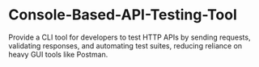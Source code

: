 # Console-Based-API-Testing-Tool
Provide a CLI tool for developers to test HTTP APIs by sending requests, validating responses, and automating test suites, reducing reliance on heavy GUI tools like Postman.
